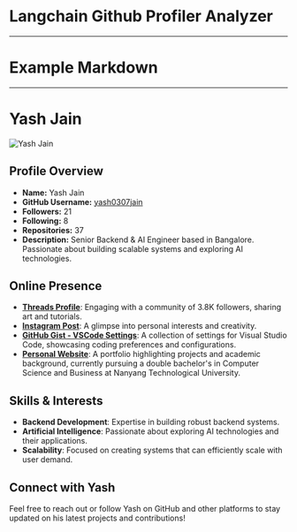 # Langchain Github Profiler Analyzer

---

# Example Markdown

---

# Yash Jain

![Yash Jain](https://avatars.githubusercontent.com/u/44037814?v=4)

## Profile Overview

-   **Name:** Yash Jain
-   **GitHub Username:** [yash0307jain](https://github.com/yash0307jain)
-   **Followers:** 21
-   **Following:** 8
-   **Repositories:** 37
-   **Description:** Senior Backend & AI Engineer based in Bangalore. Passionate about building scalable systems and exploring AI technologies.

## Online Presence

-   **[Threads Profile](https://www.threads.net/@bokucandraw_)**: Engaging with a community of 3.8K followers, sharing art and tutorials.
-   **[Instagram Post](https://www.instagram.com/p/DFNWlY9sxXx/)**: A glimpse into personal interests and creativity.
-   **[GitHub Gist - VSCode Settings](https://gist.github.com/yash0307jain/25cc0daa507eb48f060ea96cf1e2c298)**: A collection of settings for Visual Studio Code, showcasing coding preferences and configurations.
-   **[Personal Website](https://yashjain14.github.io/)**: A portfolio highlighting projects and academic background, currently pursuing a double bachelor's in Computer Science and Business at Nanyang Technological University.

## Skills & Interests

-   **Backend Development**: Expertise in building robust backend systems.
-   **Artificial Intelligence**: Passionate about exploring AI technologies and their applications.
-   **Scalability**: Focused on creating systems that can efficiently scale with user demand.

## Connect with Yash

Feel free to reach out or follow Yash on GitHub and other platforms to stay updated on his latest projects and contributions!
